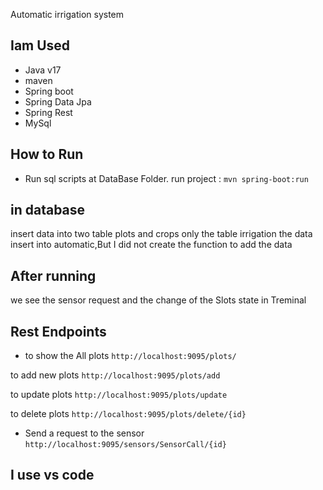 

Automatic irrigation system

## Iam Used
-   Java v17
-   maven
-   Spring boot 
-   Spring Data Jpa 
-   Spring Rest
-   MySql


## How to Run
- Run sql scripts  at DataBase  Folder.
run project : `mvn spring-boot:run`
	

## in database
insert data into two table plots and crops only 
the table irrigation  the data insert into automatic,But I did not create the function to add the data
##  After running
 we see the sensor request and the change of the Slots state in Treminal 


## Rest Endpoints
- to show the All plots 
`http://localhost:9095/plots/`

to add new plots
`http://localhost:9095/plots/add`

to update  plots
`http://localhost:9095/plots/update`

to delete  plots
`http://localhost:9095/plots/delete/{id}`

- Send a request to the sensor
`http://localhost:9095/sensors/SensorCall/{id}`


## I use vs code

